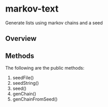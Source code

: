 markov-text
===========

Generate lists using markov chains and a seed

Overview
--------

Methods
-------

The following are the public methods:
1. seedFile()
2. seedString()
3. seed()
4. genChain()
5. genChainFromSeed()